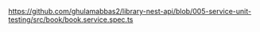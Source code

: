 https://github.com/ghulamabbas2/library-nest-api/blob/005-service-unit-testing/src/book/book.service.spec.ts